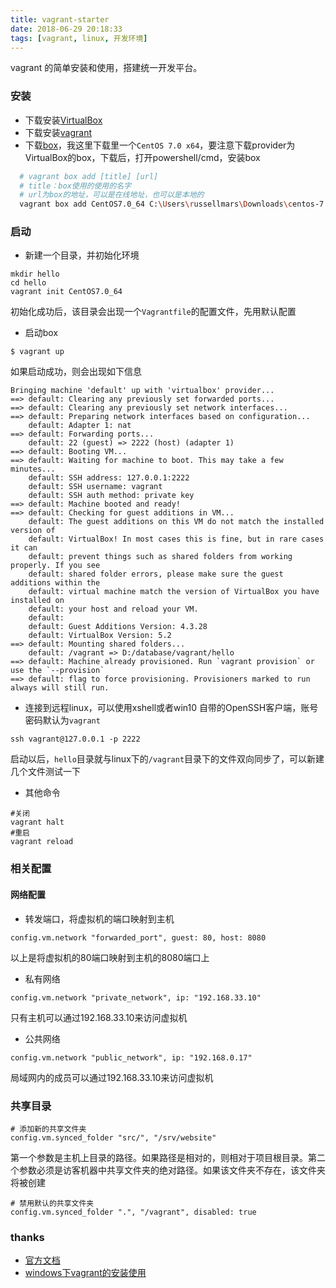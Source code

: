 ```yaml
---
title: vagrant-starter
date: 2018-06-29 20:18:33
tags: [vagrant, linux, 开发环境]
---
```


vagrant 的简单安装和使用，搭建统一开发平台。
<!--more-->

### 安装
+ 下载安装[VirtualBox](https://www.virtualbox.org/wiki/Downloads)
+ 下载安装[vagrant](https://www.vagrantup.com/downloads.html)
+ 下载[box](http://www.vagrantbox.es/)，我这里下载里一个`CentOS 7.0 x64`，要注意下载provider为VirtualBox的box，下载后，打开powershell/cmd，安装box 
``` bash
  # vagrant box add [title] [url]
  # title：box使用的使用的名字
  # url为box的地址，可以是在线地址，也可以是本地的
  vagrant box add CentOS7.0_64 C:\Users\russellmars\Downloads\centos-7.0-x86_64.box
  ```
### 启动
+ 新建一个目录，并初始化环境
```
mkdir hello
cd hello
vagrant init CentOS7.0_64
```
初始化成功后，该目录会出现一个`Vagrantfile`的配置文件，先用默认配置
+ 启动box
```
$ vagrant up
```
如果启动成功，则会出现如下信息
```
Bringing machine 'default' up with 'virtualbox' provider...
==> default: Clearing any previously set forwarded ports...
==> default: Clearing any previously set network interfaces...
==> default: Preparing network interfaces based on configuration...
    default: Adapter 1: nat
==> default: Forwarding ports...
    default: 22 (guest) => 2222 (host) (adapter 1)
==> default: Booting VM...
==> default: Waiting for machine to boot. This may take a few minutes...
    default: SSH address: 127.0.0.1:2222
    default: SSH username: vagrant
    default: SSH auth method: private key
==> default: Machine booted and ready!
==> default: Checking for guest additions in VM...
    default: The guest additions on this VM do not match the installed version of
    default: VirtualBox! In most cases this is fine, but in rare cases it can
    default: prevent things such as shared folders from working properly. If you see
    default: shared folder errors, please make sure the guest additions within the
    default: virtual machine match the version of VirtualBox you have installed on
    default: your host and reload your VM.
    default:
    default: Guest Additions Version: 4.3.28
    default: VirtualBox Version: 5.2
==> default: Mounting shared folders...
    default: /vagrant => D:/database/vagrant/hello
==> default: Machine already provisioned. Run `vagrant provision` or use the `--provision`
==> default: flag to force provisioning. Provisioners marked to run always will still run.
``` 

+ 连接到远程linux，可以使用xshell或者win10 自带的OpenSSH客户端，账号密码默认为`vagrant`
```
ssh vagrant@127.0.0.1 -p 2222
```
启动以后，`hello`目录就与linux下的`/vagrant`目录下的文件双向同步了，可以新建几个文件测试一下

+ 其他命令
```
#关闭
vagrant halt
#重启
vagrant reload
```

### 相关配置
#### 网络配置
+ 转发端口，将虚拟机的端口映射到主机
```
config.vm.network "forwarded_port", guest: 80, host: 8080
```
以上是将虚拟机的80端口映射到主机的8080端口上
+ 私有网络
```
config.vm.network "private_network", ip: "192.168.33.10"
```
只有主机可以通过192.168.33.10来访问虚拟机
+ 公共网络
```
config.vm.network "public_network", ip: "192.168.0.17"
```
局域网内的成员可以通过192.168.33.10来访问虚拟机

### 共享目录
```
# 添加新的共享文件夹
config.vm.synced_folder "src/", "/srv/website"
```
第一个参数是主机上目录的路径。如果路径是相对的，则相对于项目根目录。第二个参数必须是访客机器中共享文件夹的绝对路径。如果该文件夹不存在，该文件夹将被创建

```
# 禁用默认的共享文件夹
config.vm.synced_folder ".", "/vagrant", disabled: true
```



### thanks
+ [官方文档](https://www.vagrantup.com/docs/)
+ [windows下vagrant的安装使用](https://www.cnblogs.com/vishun/archive/2017/06/02/6932454.html)